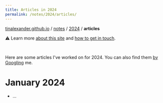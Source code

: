 ```yaml
---
title: Articles in 2024
permalink: /notes/2024/articles/
---
```


[tinalexander.github.io](https://tinalexander.github.io/) / [notes](https://tinalexander.github.io/notes/) / [2024](https://tinalexander.github.io/notes/2024/) / **articles**

:warning: Learn more [about this site](https://tinalexander.github.io/notes/) and [how to get in touch](https://github.com/tinalexander#about-me). 

<br>

Here are some articles I've worked on for 2024. You can also find them [by Googling](https://www.google.com/search?q=%22By+Alexander+Tin%22+site%3Acbsnews.com%2F) me.

# January 2024

- ...
